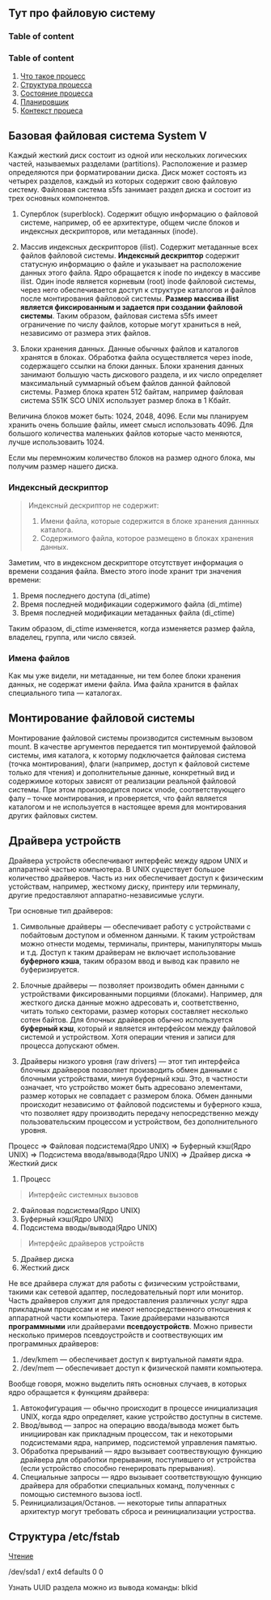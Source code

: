 ## Тут про файловую систему

### Table of content

### Table of content
1. [Что такое процесс](#what-process)
2. [Структура процесса](#structure)
3. [Состояние процесса](#state)
4. [Планировщик](#plan)
5. [Контекст процеса](#context)

## Базовая файловая система System V

Каждый жесткий диск состоит из одной или нескольких логических частей, называемых разделами (partitions). Расположение и размер определяются при форматировании диска.
Диск может состоять из четырех разделов, каждый из которых содержит свою файловую систему. 
Файловая система s5fs занимает раздел диска и состоит из трех основных компонентов.

1. Суперблок (superblock). Содержит общую информацию о файловой системе, например, об ее архитектуре, общем числе блоков и индексных дескрипторов, или метаданных (inode).

2. Массив индексных дескрипторов (ilist). Содержит метаданные всех файлов файловой системы. **Индексный дескриптор** содержит статусную информацию о файле и указывает на расположение данных этого файла. Ядро обращается к inode по индексу в массиве ilist. Один inode является корневым (root) inode файловой системы, через него обеспечивается доступ к структуре каталогов и файлов после монтирования файловой системы. **Размер массива ilist является фиксированным и задается при создании файловой системы**. Таким образом, файловая система s5fs имеет ограничение по числу файлов, которые могут храниться в ней, независимо от размера этих файлов.

3. Блоки хранения данных. Данные обычных файлов и каталогов хранятся в блоках. Обработка файла осуществляется через inode, содержащего ссылки на блоки данных. Блоки хранения данных занимают большую часть дискового раздела, и их число определяет максимальный суммарный объем файлов данной файловой системы. Размер блока кратен 512 байтам, например файловая система S51K SCO UNIX использует размер блока в 1 Кбайт.

Величина блоков может быть: 1024, 2048, 4096. Если мы планируем хранить очень большие файлы, имеет смысл использовать 4096. Для большого количества маленьких файлов которые часто меняются, лучше использоваить 1024.

Если мы перемножим количество блоков на размер одного блока, мы получим размер нашего диска.

### Индексный дескриптор

> Индексный дескриптор не содержит:
> 1. Имени файла, которые содержится в блоке хранения даннных каталога.
> 2. Содержимого файла, которое размещено в блоках хранения данных.

Заметим, что в индексном дескрипторе отсутствует информация о времени создания файла. Вместо этого inode хранит три значения времени:

1. Время последнего доступа (di_atime)
2. Время последней модификации содержимого файла (di_mtime)
3. Время последней модификации метаданных файла (di_ctime)

Таким образом, di_ctime изменяется, когда изменяется размер файла, владелец, группа, или число связей.

### Имена файлов

Как мы уже видели, ни метаданные, ни тем более блоки хранения данных, не содержат имени файла. Има файла хранится в файлах специального типа — каталогах.

## Монтирование файловой системы

Монтирование файловой системы производится системным вызовом mount. В качестве аргументов передается тип монтируемой файловой системы, имя каталога, к которму подключается файловая система (точка монтирования), флаги (например, доступ к файловой системе только для чтения) и дополнительные данные, конкретный вид и содержимое которых зависят от реализации реальной файловой системы. При этом произоводится поиск vnode, соответствующего фалу – точке монтирования, и проверяется, что файл является каталогом и не используется в настоящее время для монтирования других файловых систем.

## Драйвера устройств

Драйвера устройств обеспечивают интерфейс между ядром UNIX и аппаратной частью
компьютера. В UNIX существует большое количество драйверов. Часть из них
обеспечивает доступ к физическим устойствам, например, жесткому диску, принтеру
или терминалу, другие предоставляют аппаратно-независимые услуги. 

Три основные тип драйверов:

1. Символьные драйверы — обеспечивает работу с устройствами с побайтовым
доступом и обменном данными. К таким устройствам можно отнести модемы,
терминалы, принтеры, манипуляторы мышь и т.д. Доступ к таким драйверам не
включает использование **буферного кэша**, таким образом ввод и вывод как
правило не буферизируется.

2. Блочные драйверы — позволяет производить обмен данными с устройствами
фиксированными порциями (блоками). Например, для жесткого диска данные можно
адресовать и, соответственно, читать только секторами, размер которых составляет
несколько сотен байтов. Для блочных драйверов обычно используется **буферный
кэш**, который и является интерфейсом между файловой системой и устройством.
Хотя операции чтения и записи для процесса допускают обмен.

3. Драйверы низкого уровня (raw drivers) — этот тип интерфейса блочных драйверов
позволяет производить обмен данными с блочными устройствами, минуя буферный кэш.
Это, в частности означает, что устройство может быть адресовано элементами,
размер которых не совпадает с размером блока. Обмен данными происходит
независимо от файловой подсистемы и буферного кэша, что позволяет ядру
производить передачу непосредственно между пользовательским процессом и
устройством, без дополнительного уровня.

Процесс => Файловая подсистема(Ядро UNIX) => Буферный кэш(Ядро UNIX) =>
Подсистема ввода/ввывода(Ядро UNIX) => Драйвер диска => Жесткий диск

1. Процесс
> Интерфейс системных вызовов
2. Файловая подсистема(Ядро UNIX)
3. Буферный кэш(Ядро UNIX)
4. Подсистема вводы/вывода(Ядро UNIX)
> Интерфейс драйверов устройств
5. Драйвер диска
6. Жесткий диск

Не все драйвера служат для работы с физическим устройствами, такими как сетевой
адаптер, последовательный порт или монитор. Часть драйверов служит для
предоставления различных услуг ядра прикладным процессам и не имеют
непосредственного отношения к аппаратной части компьютера. Такие драйверами
называются **программными** или драйверами **псевдоустройств**. Можно привести
несколько примеров псевдоустройств и соотвествующих им программных драйверов:

1. /dev/kmem —  обеспечивает доступ к виртуальной памяти ядра. 
2. /dev/mem — обеспечивает доступ к физической памяти компьютера.

Вообще говоря, можно выделить пять основных случаев, в которых ядро обращается к
функциям драйвера:

1. Автокофигурация — обычно происходит в процессе инициализация UNIX, когда ядро
определяет, какие устройство доступны в системе.
2. Ввод/вывод — запрос на операцию ввода/вывода может быть инициирован как
прикладным процессом, так и некоторыми подсистемами ядра, например, подсистемой
управления памятью.
3. Обработка прерываний — ядро вызывает соотвествующую функцию драйвера для
обработки прерывания, поступившего от устройства (если устройство способно
генерировать прерывания).
4. Специальные запросы — ядро вызывает соответствующую функцию драйвера для
обработки специальных команд, полученных с помощью системного вызова ioctl.
5. Реинициализация/Останов. — некоторые типы аппаратных архитектур могут
требовать сброса и реинициализации устроства.






































































































## Структура /etc/fstab

[Чтение](https://help.ubuntu.ru/wiki/fstab)

<file system> <mount point> <type> <options> <dump> <pass>

/dev/sda1       /           ext4   defaults   0      0

Узнать UUID раздела можно из вывода команды: blkid

